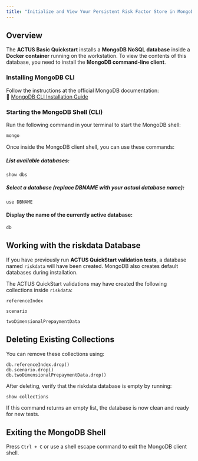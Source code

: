 ```yaml
---
title: "Initialize and View Your Persistent Risk Factor Store in MongoDB"
---
```


## Overview

The **ACTUS Basic Quickstart** installs a **MongoDB NoSQL database** inside a **Docker container** running on the workstation. To view the contents of this database, you need to install the **MongoDB command-line client**.

### **Installing MongoDB CLI**
Follow the instructions at the official MongoDB documentation:  
🔗 [MongoDB CLI Installation Guide](https://www.mongodb.com/docs/mongocli/v1.28/install/)

### **Starting the MongoDB Shell (CLI)**
Run the following command in your terminal to start the MongoDB shell:
```sh
mongo
```

Once inside the MongoDB client shell, you can use these commands:

##### List available databases:
```
show dbs
```
##### Select a database (replace DBNAME with your actual database name):

```
use DBNAME
```

#### Display the name of the currently active database:

```
db
```

## Working with the riskdata Database

If you have previously run **ACTUS QuickStart validation tests**, a database named `riskdata` will have been created. MongoDB also creates default databases during installation.

The ACTUS QuickStart validations may have created the following collections inside `riskdata`:

`referenceIndex`

`scenario`

`twoDimensionalPrepaymentData`

## Deleting Existing Collections

You can remove these collections using:
```
db.referenceIndex.drop()
db.scenario.drop()
db.twoDimensionalPrepaymentData.drop()
```

After deleting, verify that the riskdata database is empty by running:

```
show collections
```

If this command returns an empty list, the database is now clean and ready for new tests.

## Exiting the MongoDB Shell

Press `Ctrl + C` or use a shell escape command to exit the MongoDB client shell.

